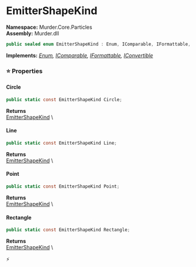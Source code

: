 # EmitterShapeKind

**Namespace:** Murder.Core.Particles \
**Assembly:** Murder.dll

```csharp
public sealed enum EmitterShapeKind : Enum, IComparable, IFormattable, IConvertible
```

**Implements:** _[Enum](https://learn.microsoft.com/en-us/dotnet/api/System.Enum?view=net-7.0), [IComparable](https://learn.microsoft.com/en-us/dotnet/api/System.IComparable?view=net-7.0), [IFormattable](https://learn.microsoft.com/en-us/dotnet/api/System.IFormattable?view=net-7.0), [IConvertible](https://learn.microsoft.com/en-us/dotnet/api/System.IConvertible?view=net-7.0)_

### ⭐ Properties
#### Circle
```csharp
public static const EmitterShapeKind Circle;
```

**Returns** \
[EmitterShapeKind](/Murder/Core/Particles/EmitterShapeKind.html) \
#### Line
```csharp
public static const EmitterShapeKind Line;
```

**Returns** \
[EmitterShapeKind](/Murder/Core/Particles/EmitterShapeKind.html) \
#### Point
```csharp
public static const EmitterShapeKind Point;
```

**Returns** \
[EmitterShapeKind](/Murder/Core/Particles/EmitterShapeKind.html) \
#### Rectangle
```csharp
public static const EmitterShapeKind Rectangle;
```

**Returns** \
[EmitterShapeKind](/Murder/Core/Particles/EmitterShapeKind.html) \


⚡